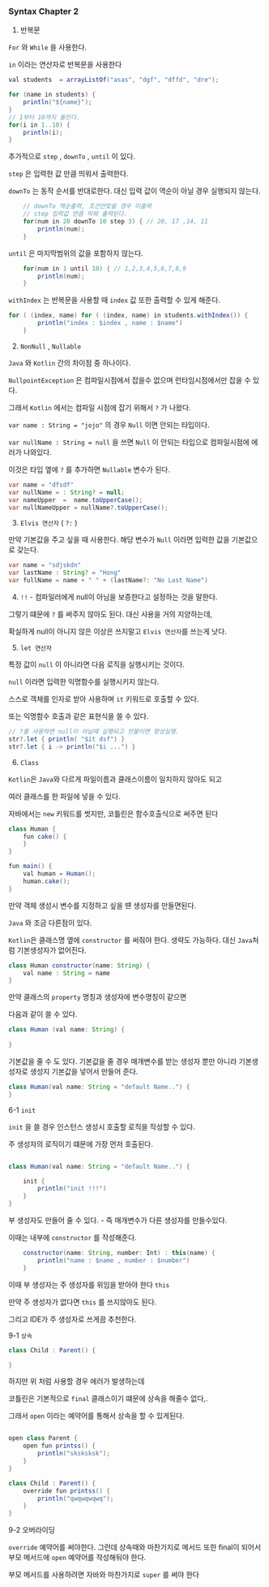 ### Syntax Chapter 2

1. 반복문

`For` 와 `While` 을 사용한다.

`in` 이라는 연산자로 반복문을 사용한다

```java
val students  = arrayListOf("asas", "dgf", "dffd", "dre");

for (name in students) {
	println("${name}");	
}
// 1부터 10까지 돌린다.
for(i in 1..10) {
	println(i);
}
```

추가적으로 `step` , `downTo` , `until` 이 있다.

`step` 은 입력한 값 만큼 띄워서 출력한다.

`downTo` 는 동작 순서를 반대로한다. 대신 입력 값이 역순이 아닐 경우 실행되지 않는다.

```java
    // downTo 역순출력, 조건안맞을 경우 미출력
    // step 입력값 만큼 띄워 출력된다.
    for(num in 20 downTo 10 step 3) { // 20, 17 ,14, 11
        println(num);
    }
```

`until` 은 마지막범위의 값을 포함하지 않는다.

```java
    for(num in 1 until 10) { // 1,2,3,4,5,6,7,8,9
        println(num);
    }
```

`withIndex` 는 반복문을 사용할 때 `index` 값 또한 출력할 수 있게 해준다.

```java
for ( (index, name) for ( (index, name) in students.withIndex()) {
        println("index : $index , name : $name")
    }
```

2. `NonNull` , `Nullable` 

`Java` 와 `Kotlin` 간의 차이점 중 하나이다.

`NullpointException` 은 컴파일시점에서 잡을수 없으며 런타임시점에서만 잡을 수 있다.

그래서 `Kotlin` 에서는 컴파일 시점에 잡기 위해서 `?` 가 나왔다.

`var name : String = "jojo"` 의 경우 `Null` 이면 안되는 타입이다.

`var nullName : String = null` 을 쓰면 `Null` 이 안되는 타입으로 컴파일시점에 에러가 나와있다.

이것은 타입 옆에 `?` 를 추가하면 `Nullable` 변수가 된다.


```java
var name = "dfsdf"
var nullName = : String? = null;
var nameUpper  =  name.toUpperCase();
var nullNameUpper = nullName?.toUpperCase();
```

3. `Elvis 연산자`  ( `?:` )

만약 기본값을 주고 싶을 때 사용한다. 해당 변수가 `Null` 이라면 입력한 값을 기본값으로 갖는다.

```java
var name = "sdjskdn"
var lastName : String? = "Hong"
var fullName = name + " " + (lastName?: "No Last Name")
```

4. `!!` - 컴파일러에게 null이 아님을 보증한다고 설정하는 것을 말한다.

그렇기 떄문에 `?` 를 써주지 않아도 된다. 대신 사용을 거의 지양하는데,

확실하게 null이 아니지 않은 이상은 쓰지말고 `Elvis 연산자`를 쓰는게 낫다.

5. `let 연산자`

특정 값이 `null` 이 아니라면 다음 로직을 실행시키는 것이다.

`null` 이라면 입력한 익명함수를 실행시키지 않는다.

스스로 객체를 인자로 받아 사용하며 `it` 키워드로 호출할 수 있다.

또는 익명함수 호출과 같은 표현식을 쓸 수 있다.

```java
// ?를 사용하면 null이 아닐떄 실행되고 안붙이면 항상실행.
str?.let { println( "$it dsf") }
str?.let { i -> println("$i ...") }
```

6. `Class` 

`Kotlin`은 `Java`와 다르게 파일이름과 클래스이름이 일치하지 않아도 되고

여러 클래스를 한 파일에 넣을 수 있다.

자바에서는 `new` 키워드를 썻지만, 코틀린은 함수호출식으로 써주면 된다

```java
class Human { 
	fun cake() {
	}
}

fun main() {
	val human = Human();
	human.cake();
}
```

만약 객체 생성시 변수를 지정하고 싶을 떈 생성자를 만들면된다.

`Java` 와 조금 다른점이 있다.

`Kotlin`은 클래스명 옆에 `constructor` 를 써줘야 한다. 생략도 가능하다. 대신 `Java`처럼 기본생성자가 없어진다.

```java
class Human constructor(name: String) {
	val name : String = name
}

```

만약 클래스의 `property` 명칭과 생성자에 변수명칭이 같으면

다음과 같이 쓸 수 있다.

```java
class Human (val name: String) {
	
}
```

기본값을 줄 수 도 있다. 기본값을 줄 경우 매개변수를 받는 생성자 뿐만 아니라 기본생성자로 생성지 기본값을 넣어서 만들어 준다.

```java
class Human(val name: String = "default Name..") {
}
```

6-1 `init`

 `init` 을 쓸 경우 인스턴스 생성시 호출할 로직을 작성할 수 있다.

주 생성자의 로직이기 떄문에 가장 먼저 호출된다.

```java

class Human(val name: String = "default Name..") {

    init {
        println("init !!!")
    }
}
```

부 생성자도 만들어 줄 수 있다. - 즉 매개변수가 다른 생성자를 만들수있다.

이때는 내부에 `constructor` 를 작성해준다.

```java
    constructor(name: String, number: Int) : this(name) {
        println("name : $name , number : $number")
    }
```


이때 부 생성자는 주 생성자를 위임을 받아야 한다 `this` 

만약 주 생성자가 없다면 `this` 를 쓰지않아도 된다.

그리고 IDE가 주 생성자로 쓰게끔 추천한다.


9-1 `상속`

```java
class Child : Parent() {

}
```

하지만 위 처럼 사용할 경우 에러가 발생하는데

코틀린은 기본적으로 `final` 클래스이기 떄문에 상속을 해줄수 없다,.

그래서 `open` 이라는 예약어를 통해서 상속을 할 수 있게된다.

```java

open class Parent {
    open fun printss() {
        println("sksksksk");
    }
}

class Child : Parent() {
    override fun printss() {
        println("qwqwqwqwq");
    }
}

```

9-2 오버라이딩

`override` 예약어를 써야한다. 그런데 상속때와 마찬가지로 메서드 또한 final이 되어서 부모 메서드에 `open` 예약어를 작성해둬야 한다.

부모 메서드를 사용하려면 자바와 마찬가지로 `super` 를 써야 한다

